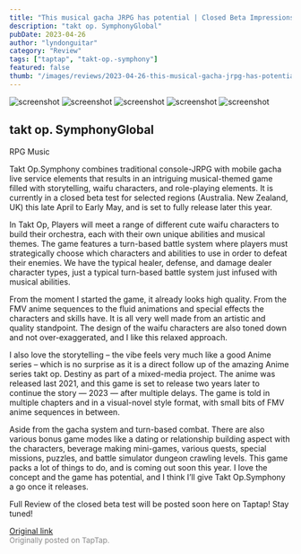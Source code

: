 ```yaml
---
title: "This musical gacha JRPG has potential | Closed Beta Impressions - Takt Op.Symphony"
description: "takt op. SymphonyGlobal"
pubDate: 2023-04-26
author: "lyndonguitar"
category: "Review"
tags: ["taptap", "takt-op.-symphony"]
featured: false
thumb: "/images/reviews/2023-04-26-this-musical-gacha-jrpg-has-potential--closed-beta-impressions---takt-opsymphony-0.avif"
---
```


<div class="gallery">
  <img src="/images/reviews/2023-04-26-this-musical-gacha-jrpg-has-potential--closed-beta-impressions---takt-opsymphony-0.avif" alt="screenshot" />
  <img src="/images/reviews/2023-04-26-this-musical-gacha-jrpg-has-potential--closed-beta-impressions---takt-opsymphony-1.avif" alt="screenshot" />
  <img src="/images/reviews/2023-04-26-this-musical-gacha-jrpg-has-potential--closed-beta-impressions---takt-opsymphony-2.avif" alt="screenshot" />
  <img src="/images/reviews/2023-04-26-this-musical-gacha-jrpg-has-potential--closed-beta-impressions---takt-opsymphony-3.avif" alt="screenshot" />
  <img src="/images/reviews/2023-04-26-this-musical-gacha-jrpg-has-potential--closed-beta-impressions---takt-opsymphony-4.avif" alt="screenshot" />
</div>

takt op. SymphonyGlobal
--
RPG
Music

Takt Op.Symphony combines traditional console-JRPG with mobile gacha live service elements that results in an intriguing musical-themed game filled with storytelling, waifu characters, and role-playing elements. It is currently in a closed beta test for selected regions (Australia. New Zealand, UK) this late April to Early May, and is set to fully release later this year.

In Takt Op, Players will meet a range of different cute waifu characters to build their orchestra, each with their own unique abilities and musical themes. The game features a turn-based battle system where players must strategically choose which characters and abilities to use in order to defeat their enemies. We have the typical healer, defense, and damage dealer character types, just a typical turn-based battle system just infused with musical abilities.

From the moment I started the game, it already looks high quality. From the FMV anime sequences to the fluid animations and special effects the characters and skills have. It is all very well made from an artistic and quality standpoint. The design of the waifu characters are also toned down and not over-exaggerated, and I like this relaxed approach.

I also love the storytelling – the vibe feels very much like a good Anime series – which is no surprise as it is a direct follow up of the amazing Anime series takt op. Destiny as part of a mixed-media project. The anime was released last 2021, and this game is set to release two years later to continue the story — 2023 — after multiple delays. The game is told in multiple chapters and in a visual-novel style format, with small bits of FMV anime sequences in between.

Aside from the gacha system and turn-based combat. There are also various bonus game modes like a dating or relationship building aspect with the characters, beverage making mini-games, various quests, special missions, puzzles, and battle simulator dungeon crawling levels. This game packs a lot of things to do, and is coming out soon this year. I love the concept and the game has potential, and I think I’ll give Takt Op.Symphony a go once it releases.

Full Review of the closed beta test will be posted soon here on Taptap! Stay tuned!

[Original link](https://www.taptap.io/post/5251292)<br><span style="font-size: 0.95em; color: #888;">Originally posted on TapTap.</span>
